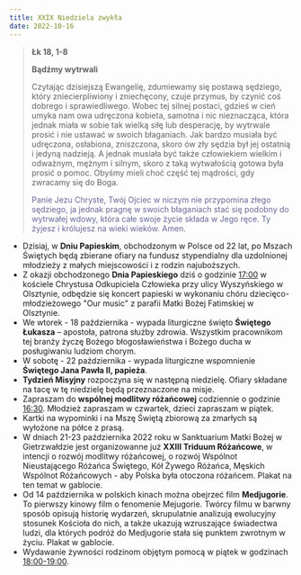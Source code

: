 ```yaml
---
title: XXIX Niedziela zwykła
date: 2022-10-16
---
```


> **Łk 18, 1-8**
>
> **Bądźmy wytrwali**
>
> Czytając dzisiejszą Ewangelię, zdumiewamy się postawą sędziego, który zniecierpliwiony i zniechęcony, czuje przymus, by czynić coś dobrego i sprawiedliwego. Wobec tej silnej postaci, gdzieś w cień umyka nam owa udręczona kobieta, samotna i nic nieznacząca, która jednak miała w sobie tak wielką siłę lub desperację, by wytrwale prosić i nie ustawać w swoich błaganiach. Jak bardzo musiała być udręczona, osłabiona, zniszczona, skoro ów zły sędzia był jej ostatnią i jedyną nadzieją. A jednak musiała być także człowiekiem wielkim i odważnym, mężnym i silnym, skoro z taką wytwałością gotowa była prosić o pomoc. Obyśmy mieli choć część tej mądrości, gdy zwracamy się do Boga.
>
> <span style="color: #666699;"> Panie Jezu Chryste, Twój Ojciec w niczym nie przypomina złego sędziego, ja jednak pragnę w swoich błaganiach stać się podobny do wytrwałej wdowy, która całe swoje życie składa w Jego ręce. Ty żyjesz i królujesz na wieki wieków. Amen.
> &nbsp;

- Dzisiaj, w **Dniu Papieskim**, obchodzonym w Polsce od 22 lat, po Mszach Świętych będą zbierane ofiary na fundusz stypendialny dla uzdolnionej młodzieży z małych miejscowości i z rodzin najuboższych.
- Z okazji obchodzonego **Dnia Papieskiego** dziś o godzinie <u>17:00</u> w kościele Chrystusa Odkupiciela Człowieka przy ulicy Wyszyńskiego w Olsztynie, odbędzie się koncert papieski w wykonaniu chóru dziecięco-młodzieżowego "Our music" z parafii Matki Bożej Fatimskiej w Olsztynie.
- We wtorek - 18 października - wypada liturgiczne święto **Świętego Łukasza** – apostoła, patrona służby zdrowia. Wszystkim pracownikom tej branży życzę Bożego błogosławieństwa i Bożego ducha w posługiwaniu ludziom chorym.
- W sobotę - 22 października - wypada liturgiczne wspomnienie **Świętego Jana Pawła II, papieża**.
- **Tydzień Misyjny** rozpoczyna się w następną niedzielę. Ofiary składane na tacę w tę niedzielę będą przeznaczone na misje.
- Zapraszam do **wspólnej modlitwy różańcowej** codziennie o godzinie <u>16:30</u>. Młodzież zapraszam w czwartek, dzieci zapraszam w piątek.
- Kartki na wypominki i na Mszę Świętą zbiorową za zmarłych są wyłożone na półce z prasą.
- W dniach 21-23 października 2022 roku w Sanktuarium Matki Bożej w Gietrzwałdzie jest organizowanne już **XXIII Triduum Różańcowe**, w intencji o rozwój modlitwy różańcowej, o rozwój Wspólnot Nieustającego Różańca Świętego, Kół Żywego Różańca, Męskich Wspólnot Różańcowych - aby Polska była otoczona różańcem. Plakat na ten temat w gablocie.
- Od 14 października w polskich kinach można obejrzeć film **Medjugorie**. To pierwszy kinowy film o fenomenie Mejugorie. Twórcy filmu w barwny sposób opisują historię wydarzeń, skrupulatnie analizują ewolucyjny stosunek Kościoła do nich, a także ukazują wzruszające świadectwa ludzi, dla których podróż do Medjugorie stała się punktem zwrotnym w życiu. Plakat w gablocie.
- Wydawanie żywności rodzinom objętym pomocą w piątek w godzinach <u>18:00-19:00</u>.
